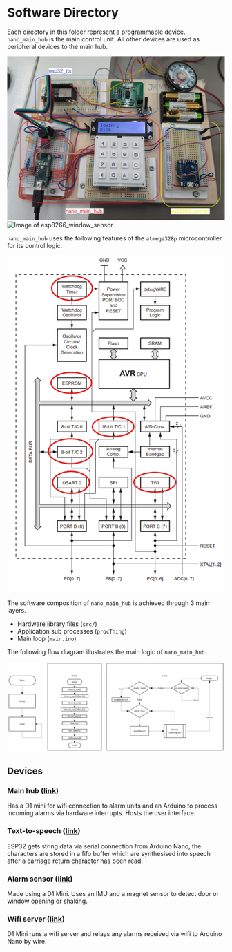 # Software Directory

Each directory in this folder represent a programmable device. 
`nano_main_hub` is the main control unit. All other devices are used as peripheral devices to the main hub.

![Image of nano_main_hub](../media/nano_main_hub.jpg)
![Image of esp8266_window_sensor](../media/esp8266_window_sensor)

`nano_main_hub` uses the following features of the `atmega328p` microcontroller for its control logic.

![Image of blocks used in atmega328p](../media/atmega328p-diagram.png)

The software composition of `nano_main_hub` is achieved through 3 main layers. 
- Hardware library files (`src/`)
- Application sub processes (`procThing`)
- Main loop (`main.ino`)

The following flow diagram illustrates the main logic of `nano_main_hub`.

![Flow diagram of nano_main_hub](../media/flowchart.png)

## Devices

### Main hub ([link](nano_main_hub/))

Has a D1 mini for wifi connection to alarm units and an Arduino to process incoming alarms via hardware interrupts. Hosts the user interface.

### Text-to-speech ([link](esp32_tts/))

ESP32 gets string data via serial connection from Arduino Nano, the characters are stored in a fifo buffer which are synthesised into speech after a carriage return character has been read.

### Alarm sensor ([link](esp8266_window_sensor/))

Made using a D1 Mini. Uses an IMU and a magnet sensor to detect door or window opening or shaking.

### Wifi server ([link](esp8266_server/))

D1 Mini runs a wifi server and relays any alarms received via wifi to Arduino Nano by wire.


